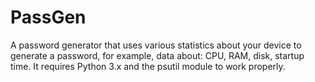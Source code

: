 # PassGen
A password generator that uses various statistics about your device to generate a password, for example, data about: CPU, RAM, disk, startup time. It requires Python 3.x and the psutil module to work properly.

